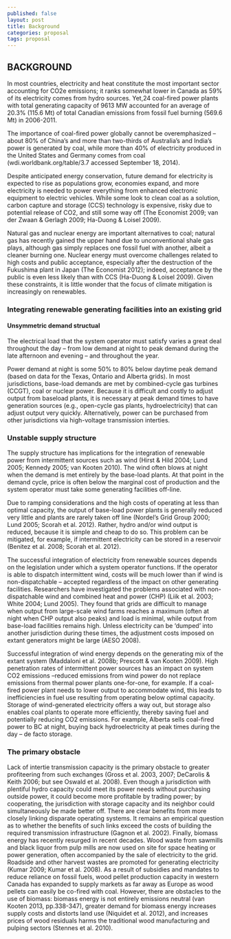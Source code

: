 ```yaml
---
published: false
layout: post
title: Background
categories: proposal
tags: proposal
---
```

## BACKGROUND


In most countries, electricity and heat constitute the most important sector accounting for CO2e emissions; it ranks somewhat lower in Canada as 59% of its electricity comes from hydro sources. Yet,24 coal-fired power plants with total generating capacity of 9613 MW accounted for an average of 20.3% (115.6 Mt) of total Canadian emissions from fossil fuel burning (569.6 Mt) in 2006-2011. 

The importance of coal-fired power globally cannot be overemphasized – about 80% of China’s and more than two-thirds of Australia’s and India’s power is generated by coal, while more than 40% of electricity produced in the United States and Germany comes from coal (wdi.worldbank.org/table/3.7 accessed
September 18, 2014). 

Despite anticipated energy conservation, future demand for electricity is expected to rise as populations grow, economies expand, and more electricity is needed to power everything from enhanced electronic equipment to electric vehicles. While some look to clean coal as a solution, carbon capture and storage (CCS) technology is expensive, risky due to potential release of CO2, and still some way off (The Economist 2009; van der Zwaan & Gerlagh 2009; Ha-Duong & Loisel 2009). 

Natural gas and nuclear energy are important alternatives to coal; natural gas has recently gained the upper hand due to unconventional shale gas plays, although gas simply replaces one fossil fuel with another, albeit a cleaner burning one. Nuclear energy must overcome challenges related to high costs and public acceptance, especially after the destruction of the Fukushima plant in Japan (The Economist 2012); indeed, acceptance by the public is even less likely than with CCS (Ha-Duong & Loisel 2009). Given these constraints, it is little wonder that the focus of climate mitigation is increasingly on renewables.

### Integrating renewable generating facilities into an existing grid


#### Unsymmetric demand structual
The electrical load that the system operator must satisfy varies a great deal throughout the day – from low demand at night to peak demand during the late afternoon and evening – and throughout the year. 

Power demand at night is some 50% to 80% below daytime peak demand (based on data for the Texas, Ontario and Alberta grids). In most jurisdictions, base-load demands are met by combined-cycle gas turbines (CCGT), coal or nuclear power. Because it is difficult and costly to adjust output from baseload plants, it is necessary at peak demand times to have generation sources (e.g., open-cycle gas plants, hydroelectricity) that can adjust output very quickly. Alternatively, power can be purchased from other jurisdictions via high-voltage transmission interties.

### Unstable supply structure
The supply structure has implications for the integration of renewable power from intermittent sources such as wind (Hirst & Hild 2004; Lund 2005; Kennedy 2005; van Kooten 2010). The wind often blows at night when the demand is met entirely by the base-load plants. At that point in the demand cycle, price is often below the marginal cost of production and the system operator must take some generating facilities off-line. 

Due to ramping considerations and the high costs of operating at less than optimal capacity, the output of base-load power plants is generally reduced very little and plants are rarely taken off line (Nordel’s Grid Group 2000; Lund 2005; Scorah et al. 2012). Rather, hydro and/or wind output is reduced, because it is simple and cheap to do so. This problem can be mitigated, for
example, if intermittent electricity can be stored in a reservoir (Benitez et al. 2008; Scorah et al. 2012).

The successful integration of electricity from renewable sources depends on the legislation under which a system operator functions. If the operator is able to dispatch intermittent wind, costs will be much lower than if wind is non-dispatchable – accepted regardless of the impact on other generating
facilities. Researchers have investigated the problems associated with non-dispatchable wind and combined heat and power (CHP) (Liik et al. 2003; White 2004; Lund 2005). They found that grids are difficult to manage when output from large-scale wind farms reaches a maximum (often at night when
CHP output also peaks) and load is minimal, while output from base-load facilities remains high. Unless electricity can be ‘dumped’ into another jurisdiction during these times, the adjustment costs imposed on extant generators might be large (AESO 2008). 

Successful integration of wind energy depends on the generating mix of the extant system (Maddaloni et al. 2008b; Prescott & van Kooten 2009). High penetration rates of intermittent power sources has an impact on system CO2 emissions –reduced emissions from wind power do not replace emissions from thermal power plants one-for-one, for example. If a coal-fired power plant needs to lower output to accommodate wind, this leads to inefficiencies in fuel use resulting from operating below optimal capacity. Storage of wind-generated electricity offers a way out, but storage also enables coal plants to operate more efficiently, thereby saving fuel and potentially reducing CO2 emissions. For example, Alberta sells coal-fired power to BC at
night, buying back hydroelectricity at peak times during the day – de facto storage. 
### The primary obstacle
Lack of intertie transmission capacity is the primary obstacle to greater profiteering from such exchanges (Gross et al. 2003, 2007; DeCarolis & Keith 2006; but see Oswald et al. 2008). Even though a jurisdiction with
plentiful hydro capacity could meet its power needs without purchasing outside power, it could become
more profitable by trading power; by cooperating, the jurisdiction with storage capacity and its neighbor
could simultaneously be made better off. There are clear benefits from more closely linking disparate
operating systems. It remains an empirical question as to whether the benefits of such links exceed the
costs of building the required transmission infrastructure (Gagnon et al. 2002).
Finally, biomass energy has recently resurged in recent decades. Wood waste from sawmills and
black liquor from pulp mills are now used on site for space heating or power generation, often
accompanied by the sale of electricity to the grid. Roadside and other harvest wastes are promoted for generating electricity (Kumar 2009; Kumar et al. 2008). As a result of subsidies and mandates to reduce
reliance on fossil fuels, wood pellet production capacity in western Canada has expanded to supply
markets as far away as Europe as wood pellets can easily be co-fired with coal. However, there are
obstacles to the use of biomass: biomass energy is not entirely emissions neutral (van Kooten 2013,
pp.338-347), greater demand for biomass energy increases supply costs and distorts land use (Niquidet
et al. 2012), and increases prices of wood residuals harms the traditional wood manufacturing and
pulping sectors (Stennes et al. 2010).

